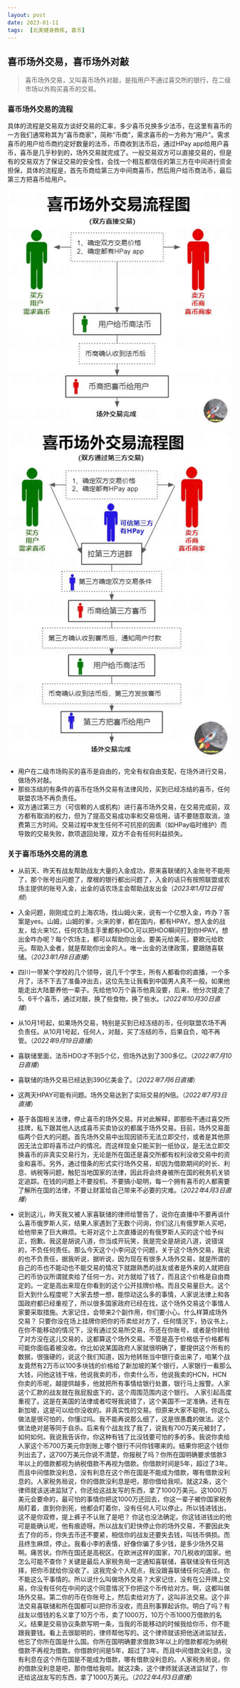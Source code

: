 ```yaml
---
layout: post
date: 2023-01-11
tags:  [北美健身教练, 喜币]
---
```


## 喜币场外交易，喜币场外对敲

> 喜币场外交易，又叫喜币场外对敲，是指用户不通过喜交所的银行，在二级市场以外购买喜币的交易。

### 喜币场外交易的流程
具体的流程是交易双方谈好交易的汇率，多少喜币兑换多少法币，在这里有喜币的一方我们通常称其为“喜币商家”，简称“币商”，需求喜币的一方称为“用户”。需求喜币的用户给币商约定好数量的法币，币商收到法币后，通过HPay app给用户喜币，喜币是几乎秒到的，场外交易就完成了。一般交易双方可以直接交易的，但是有的交易双方了保证交易的安全性，会找一个相互都信任的第三方在中间进行资金担保，具体的流程是，首先币商给第三方中间商喜币，然后用户给币商法币，最后第三方把喜币给用户。

![喜币场外交易流程图1](/images/HCN/changwai1.jpg "喜币场外交易流程图1")
![喜币场外交易流程图2](/images/HCN/changwai2.jpg "喜币场外交易流程图2")


- 用户在二级市场购买的喜币是自由的，完全有权自由支配，在场外进行交易，做场外对敲。
- 那些冻结的有条件的喜币在场外交易有法律风险，买到已经冻结的喜币，任何联盟农场不再负责任。
- 双方通过第三方（可信赖的人或机构）进行喜币场外交易，在交易完成前，双方都有取消的权力，但为了提高交易成功率和交易信用，请不要随意取消，浪费第三方时间。交易过程中发生任何不可抗拒的因素（如HPay临时维护）而导致的交易失败，款项退回处理，双方不会有任何利益损失。



### 关于喜币场外交易的消息
- 从前天、昨天有战友帮助战友大量的入金成功，原来喜联储的入金账号不能用了，那个账号出问题了，摩根的银行都出问题了，入金的话只有按照联盟或农场主提供的账号入金，出金的话农场主会帮助战友出金（*2023年1月12日视频*）

- 入金问题，刚刚成立的上海农场，找山姆火来，说有一个亿想入金，咋办？答案是yes。山姆，山姆的爹，火来的爹，都在国内，都有HPAY。想入金的战友，给火来1亿，任何农场主手里都有HDO,可以把HDO瞬间打到你HPAY。想出金咋办呢？每个农场主，都可以帮助你出金。要美元给美元，要欧元给欧元。帮助入金者，就是帮助你出金的人。唯一出金的法律政策，要跟随喜联储。（*2023年1月8日直播*）

- 四川一带某个学校的几个领导，说几千个学生，所有人都看你的直播，一个多月了，活不下去了准备冲出去，这位先生让我看到中国男人真不一般。如果他能走出大陆要养他一辈子。先给他10万个喜币他真没要，后来，他分次提走了5、6千个喜币，通过对敲，换了些食物，换了些水。（*2022年10月30日直播*）

- 从10月1号起，如果场外交易，特别是买到已经冻结的币，任何联盟农场不再负责任。从10月1号起，任何人，对敲，买了冻结的币，后果自负，咱不再管。（*2022年9月19日直播*）

- 喜联储里面，法币HDO才不到5个亿，但场外达到了300多亿。（*2022年7月10日直播*）

- 喜联储的场外交易已经达到390亿美金了。（*2022年7月6日直播*）

- 这两天HPAY可能有问题。场外交易达到了实际交易的N倍。（*2022年7月3日直播*）

- 基于各国相关法律，停止喜币的场外交易。并对此解释，即那些不通过喜交所挂牌，私下跟其他人达成喜币买卖协议的都属于场外交易。目前，场外交易面临两个巨大的问题。首先场外交易中出现因锁币无法立即交付，或者是其他原因无法立即将喜币过户的情况。而这样现金只能买到一纸协议，是无法立即交换喜币的非真实交易行为，无论是所在国还是喜交所都有权利没收交易中的资金和喜币。另外，通过借条的形式实行场外交易，却因为借款期间的时长、利息、纳税等问题，触犯当地国家的法律，因此将会终身被所在国的税务机关锁定追踪。在钱的问题上不要投机、不要搞小聪明，每一个拥有喜币的人都需要了解所在国的法律，不要让财富给自己带来不必要的灾难。（*2022年4月3日直播*）

- 说到这儿，昨天我又被人家喜联储的律师给警告了，说你在直播中不要再谈什么喜币俄罗斯人买，结果人家遇到了无数个问询，你们这儿有俄罗斯人买吧，给他带来了巨大麻烦。七哥对这个上次直播说的有俄罗斯人买的这个给予纠正，抱歉。我这是胡说八道，你当成开玩笑，我是完全是胡说八道，说错误的，不负任何责任。那么今天这个小李问这个问题，关于这个场外交易，我说的也不负责任，据我听说，据听说，因为现在有很多人场外交易，就是所谓的自己的币也不能动也不能交易的情况下就跟熟悉的战友或者是外来的人就把自己的币协议所谓就卖给了任何一方。对方就给了钱了，而且这个价格是自由商定的。一定是高出来现在你看到的这个公开挂牌价格。而且交易量巨大。这个巨大到什么程度呢？大家去想一想，能惊动这么多的事情，人家说法律上和各国政府都已经重视了，所以很多国家政府已经在找，这个场外交易这个事情人家要采取措施。大家记住，会带来2个副作用，你们要小心。什么样算成场外交易？ 只要你没在场上挂牌你把你的币卖给对方了，任何情況下，协议书上，在你不能移动的情况下，没有通过交易所交易，币还在你账号，或者是你转给了对方没在这儿交易的，这都算这个场外交易。不管是高于价格低于价格都有可能你面临着被没收。你比如说某国政府人家就很明确了，要提供这个所有的数据，很强硬的，说这个我们知道，因为他转账当中银行查出来了，咱某个战友竟然有2万币以100多块钱的价格给了新加坡的某个银行，人家银行一看那么大钱，问他这钱干啥，他说我卖的币，你卖什么币，他说我卖的HCN，HCN你卖的币呢，越提供越多，他就把所有事情给银行处置，银行马上报警。人家这个汇款的战友就在我屁股底下的，这个周围范围内这个银行。 人家引起高度重视了。这是在美国的法律或者哎呀我说错了，这个美国不一定准确，还有在新加坡，这是可以给你没收的。非真实性的交易。但原来大家不聪明，你这么做法是很可怕的，你懂过吗。我不能再说那么细了，这是很愚蠢的做法。这个做法绝对是等同于自杀。后来有个战友找了我了，说我有700万美元被封了，如何如何。我说我告诉你，你这种有钱了比没钱要可怕的多的多。我说你卖给人家这个币700万美元你到账上哪个银行不问你钱哪来的。结果你把这个钱你列出去了，这700万美元你说不清楚，你报税了吗？你所在国明确要求借款3年以上的借款都视为纳税借款不再视为借款。你借款时间是5年，超过了3年。而且中间借款没利息，没有利息在这个所在国是不能成为借款，哪有借款没利息的。人家税务局说，你的借款没利息是吧，那你借给我呗。就这2条，这个律师就该送进监狱了，你还给这战友写的东西，拿了1000万美元。这1000万美元会要命的，最可怕的事情你把这1000万还回去，你这一辈子被你国家税务局盯着，直到你到死，他都会盯着你，没有任何人可以停止。所以钱进钱出，这不是你双修，提上裤子不认账了是吧？ 你这也没法确定。你这钱进钱出的他可是能确认呢，他有痕迹呀。所以战友们赶快停止你的场外交易，不要因此失去了你的币，你失去币还不要紧，相信你的战友还要失去钱，叫钱币俱损。而且终生麻烦，停止。我看小李的表情，好像你骗了多少钱，是多少场外交易啊。痛苦状。你所在国还是高税区。在欧洲这样的国家，70几税收的国家。他怎么可能不查你？关键是最后人家税务局一定通知喜联储，喜联储没有任何选择，把你币就给你没收了。这我完全个人观点，我没跟喜联储任何沟通过。你不能这么干事情的。所以说什么叫做场外交易？大家记住，没有在公开牌上交易，你没有任何在中间的这个同意情况下你把这个币传给对方。啊，这都叫做场外交易。第二你的币在你账号上，然后卖给对方了，这叫非法交易。这个非法交易喜联储和所在国都可以把你币没收，而且刑事罪起诉你。明白了吗？有战友以借钱的名义拿了10万个币，卖了1000万，10万个币1000万借款的名义。结果是交易协议条款写明一条，当我的币能移动的时候我给你币，你不能跟我要钱。看上去很聪明的，律师帮他写的。这个律师就该把他送进监狱去，他忘了你所在国是什么国。你所在国明确要求借款3年以上的借款都视为纳税借款不再视为借款。你借款时间是5年，超过了3年。而且中间借款没利息，没有利息在这个所在国是不能成为借款，哪有借款没利息的。人家税务局说，你的借款没利息是吧，那你借给我呗。就这2条，这个律师就该送进监狱了，你还给这战友写的东西，拿了1000万美元。（*2022年4月3日直播*）


